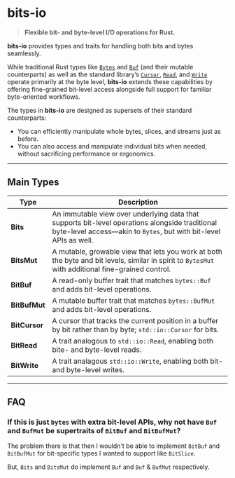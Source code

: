 # bits-io

> **Flexible bit- and byte-level I/O operations for Rust.**

**bits-io** provides types and traits for handling both bits and bytes seamlessly.

While traditional Rust types like [`Bytes`](https://docs.rs/bytes) and
[`Buf`](https://docs.rs/bytes) (and their mutable counterparts) as well as the
standard library’s
[`Cursor`](https://doc.rust-lang.org/std/io/struct.Cursor.html),
[`Read`](https://doc.rust-lang.org/std/io/trait.Read.html), and
[`Write`](https://doc.rust-lang.org/std/io/trait.Write.html) operate primarily
at the byte level, **bits-io** extends these capabilities by offering
fine-grained bit-level access alongside full support for familiar byte-oriented
workflows.

The types in **bits-io** are designed as supersets of their standard
counterparts:

- You can efficiently manipulate whole bytes, slices, and streams just as before.
- You can also access and manipulate individual bits when needed, without
  sacrificing performance or ergonomics.

---

## Main Types

| Type             | Description |
|------------------|-------------|
| **Bits**         | An immutable view over underlying data that supports bit-level operations alongside traditional byte-level access—akin to `Bytes`, but with bit-level APIs as well. |
| **BitsMut**      | A mutable, growable view that lets you work at both the byte and bit levels, similar in spirit to `BytesMut` with additional fine-grained control. |
| **BitBuf**       | A read-only buffer trait that matches `bytes::Buf` and adds bit-level operations. |
| **BitBufMut**    | A mutable buffer trait that matches `bytes::BufMut` and adds bit-level operations. |
| **BitCursor**    | A cursor that tracks the current position in a buffer by bit rather than by byte; `std::io::Cursor` for bits. |
| **BitRead**      | A trait analogous to `std::io::Read`, enabling both bite- and byte-level reads. |
| **BitWrite**     | A trait analagous `std::io::Write`, enabling both bit- and byte-level writes. |

---

## FAQ

### If this is just `bytes` with extra bit-level APIs, why not have `Buf` and `BufMut` be supertraits of `BitBuf` and `BitBufMut`?

The problem there is that then I wouldn't be able to implement `BitBuf` and
`BitBufMut` for bit-specific types I wanted to support like `BitSlice`.

But, `Bits` and `BitsMut` do implement `Buf` and `Buf` & `BufMut` respectively.
